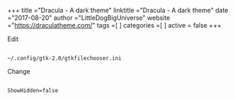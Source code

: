+++ 
title ="Dracula - A dark theme" 
linktitle ="Dracula - A dark theme" 
date ="2017-08-20" 
author ="LittleDogBigUniverse"
website ="https://draculatheme.com/" 
tags =[  ] 
categories =[  ]
active = false
+++ 

Edit

```less

~/.config/gtk-2.0/gtkfilechooser.ini

```

Change 

```less

ShowHidden=false

``` 

